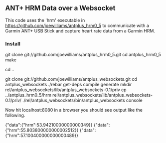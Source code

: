 ## ANT+ HRM Data over a Websocket

This code uses the 'hrm' executable in https://github.com/joewilliams/antplus_hrm0_5 to communicate with a Garmin ANT+ USB Stick and capture heart rate data from a Garmin HRM. 

### Install

git clone git://github.com/joewilliams/antplus_hrm0_5.git
cd antplus_hrm0_5
make

cd ..

git clone git://github.com/joewilliams/antplus_websockets.git
cd antplus_websockets
./rebar get-deps compile generate
mkdir rel/antplus_websockets/lib/antplus_websockets-0.1/priv
cp ../antplus_hrm0_5/hrm rel/antplus_websockets/lib/antplus_websockets-0.1/priv/
./rel/antplus_websockets/bin/antplus_websockets console

Now hit localhost:8080 in a browser you should see output like the following.

{"data":{"hrm":53.94210000000000349}}
{"data":{"hrm":55.803800000000002512}}
{"data":{"hrm":57.100400000000000489}}
